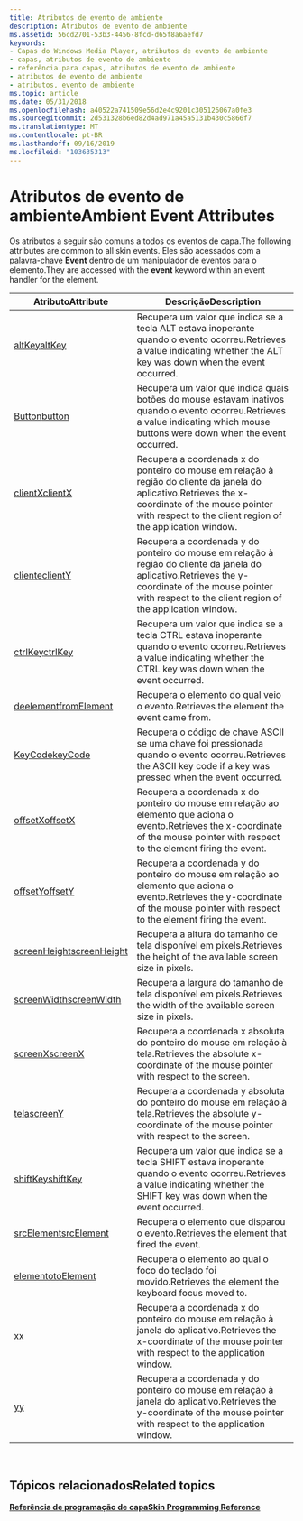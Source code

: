 ```yaml
---
title: Atributos de evento de ambiente
description: Atributos de evento de ambiente
ms.assetid: 56cd2701-53b3-4456-8fcd-d65f8a6aefd7
keywords:
- Capas do Windows Media Player, atributos de evento de ambiente
- capas, atributos de evento de ambiente
- referência para capas, atributos de evento de ambiente
- atributos de evento de ambiente
- atributos, evento de ambiente
ms.topic: article
ms.date: 05/31/2018
ms.openlocfilehash: a40522a741509e56d2e4c9201c305126067a0fe3
ms.sourcegitcommit: 2d531328b6ed82d4ad971a45a5131b430c5866f7
ms.translationtype: MT
ms.contentlocale: pt-BR
ms.lasthandoff: 09/16/2019
ms.locfileid: "103635313"
---
```

# <a name="ambient-event-attributes"></a><span data-ttu-id="a7cc0-108">Atributos de evento de ambiente</span><span class="sxs-lookup"><span data-stu-id="a7cc0-108">Ambient Event Attributes</span></span>

<span data-ttu-id="a7cc0-109">Os atributos a seguir são comuns a todos os eventos de capa.</span><span class="sxs-lookup"><span data-stu-id="a7cc0-109">The following attributes are common to all skin events.</span></span> <span data-ttu-id="a7cc0-110">Eles são acessados com a palavra-chave **Event** dentro de um manipulador de eventos para o elemento.</span><span class="sxs-lookup"><span data-stu-id="a7cc0-110">They are accessed with the **event** keyword within an event handler for the element.</span></span>



| <span data-ttu-id="a7cc0-111">Atributo</span><span class="sxs-lookup"><span data-stu-id="a7cc0-111">Attribute</span></span>                              | <span data-ttu-id="a7cc0-112">Descrição</span><span class="sxs-lookup"><span data-stu-id="a7cc0-112">Description</span></span>                                                                                                  |
|----------------------------------------|--------------------------------------------------------------------------------------------------------------|
| [<span data-ttu-id="a7cc0-113">altKey</span><span class="sxs-lookup"><span data-stu-id="a7cc0-113">altKey</span></span>](event-altkey.md)             | <span data-ttu-id="a7cc0-114">Recupera um valor que indica se a tecla ALT estava inoperante quando o evento ocorreu.</span><span class="sxs-lookup"><span data-stu-id="a7cc0-114">Retrieves a value indicating whether the ALT key was down when the event occurred.</span></span>                           |
| [<span data-ttu-id="a7cc0-115">Button</span><span class="sxs-lookup"><span data-stu-id="a7cc0-115">button</span></span>](event-button.md)             | <span data-ttu-id="a7cc0-116">Recupera um valor que indica quais botões do mouse estavam inativos quando o evento ocorreu.</span><span class="sxs-lookup"><span data-stu-id="a7cc0-116">Retrieves a value indicating which mouse buttons were down when the event occurred.</span></span>                          |
| [<span data-ttu-id="a7cc0-117">clientX</span><span class="sxs-lookup"><span data-stu-id="a7cc0-117">clientX</span></span>](event-clientx.md)           | <span data-ttu-id="a7cc0-118">Recupera a coordenada x do ponteiro do mouse em relação à região do cliente da janela do aplicativo.</span><span class="sxs-lookup"><span data-stu-id="a7cc0-118">Retrieves the x-coordinate of the mouse pointer with respect to the client region of the application window.</span></span> |
| [<span data-ttu-id="a7cc0-119">cliente</span><span class="sxs-lookup"><span data-stu-id="a7cc0-119">clientY</span></span>](event-clienty.md)           | <span data-ttu-id="a7cc0-120">Recupera a coordenada y do ponteiro do mouse em relação à região do cliente da janela do aplicativo.</span><span class="sxs-lookup"><span data-stu-id="a7cc0-120">Retrieves the y-coordinate of the mouse pointer with respect to the client region of the application window.</span></span> |
| [<span data-ttu-id="a7cc0-121">ctrlKey</span><span class="sxs-lookup"><span data-stu-id="a7cc0-121">ctrlKey</span></span>](event-ctrlkey.md)           | <span data-ttu-id="a7cc0-122">Recupera um valor que indica se a tecla CTRL estava inoperante quando o evento ocorreu.</span><span class="sxs-lookup"><span data-stu-id="a7cc0-122">Retrieves a value indicating whether the CTRL key was down when the event occurred.</span></span>                          |
| [<span data-ttu-id="a7cc0-123">deelement</span><span class="sxs-lookup"><span data-stu-id="a7cc0-123">fromElement</span></span>](event-fromelement.md)   | <span data-ttu-id="a7cc0-124">Recupera o elemento do qual veio o evento.</span><span class="sxs-lookup"><span data-stu-id="a7cc0-124">Retrieves the element the event came from.</span></span>                                                                   |
| [<span data-ttu-id="a7cc0-125">KeyCode</span><span class="sxs-lookup"><span data-stu-id="a7cc0-125">keyCode</span></span>](event-keycode.md)           | <span data-ttu-id="a7cc0-126">Recupera o código de chave ASCII se uma chave foi pressionada quando o evento ocorreu.</span><span class="sxs-lookup"><span data-stu-id="a7cc0-126">Retrieves the ASCII key code if a key was pressed when the event occurred.</span></span>                                   |
| [<span data-ttu-id="a7cc0-127">offsetX</span><span class="sxs-lookup"><span data-stu-id="a7cc0-127">offsetX</span></span>](event-offsetx.md)           | <span data-ttu-id="a7cc0-128">Recupera a coordenada x do ponteiro do mouse em relação ao elemento que aciona o evento.</span><span class="sxs-lookup"><span data-stu-id="a7cc0-128">Retrieves the x-coordinate of the mouse pointer with respect to the element firing the event.</span></span>                |
| [<span data-ttu-id="a7cc0-129">offsetY</span><span class="sxs-lookup"><span data-stu-id="a7cc0-129">offsetY</span></span>](event-offsety.md)           | <span data-ttu-id="a7cc0-130">Recupera a coordenada y do ponteiro do mouse em relação ao elemento que aciona o evento.</span><span class="sxs-lookup"><span data-stu-id="a7cc0-130">Retrieves the y-coordinate of the mouse pointer with respect to the element firing the event.</span></span>                |
| [<span data-ttu-id="a7cc0-131">screenHeight</span><span class="sxs-lookup"><span data-stu-id="a7cc0-131">screenHeight</span></span>](event-screenheight.md) | <span data-ttu-id="a7cc0-132">Recupera a altura do tamanho de tela disponível em pixels.</span><span class="sxs-lookup"><span data-stu-id="a7cc0-132">Retrieves the height of the available screen size in pixels.</span></span>                                                 |
| [<span data-ttu-id="a7cc0-133">screenWidth</span><span class="sxs-lookup"><span data-stu-id="a7cc0-133">screenWidth</span></span>](event-screenwidth.md)   | <span data-ttu-id="a7cc0-134">Recupera a largura do tamanho de tela disponível em pixels.</span><span class="sxs-lookup"><span data-stu-id="a7cc0-134">Retrieves the width of the available screen size in pixels.</span></span>                                                  |
| [<span data-ttu-id="a7cc0-135">screenX</span><span class="sxs-lookup"><span data-stu-id="a7cc0-135">screenX</span></span>](event-screenx.md)           | <span data-ttu-id="a7cc0-136">Recupera a coordenada x absoluta do ponteiro do mouse em relação à tela.</span><span class="sxs-lookup"><span data-stu-id="a7cc0-136">Retrieves the absolute x-coordinate of the mouse pointer with respect to the screen.</span></span>                         |
| [<span data-ttu-id="a7cc0-137">tela</span><span class="sxs-lookup"><span data-stu-id="a7cc0-137">screenY</span></span>](event-screeny.md)           | <span data-ttu-id="a7cc0-138">Recupera a coordenada y absoluta do ponteiro do mouse em relação à tela.</span><span class="sxs-lookup"><span data-stu-id="a7cc0-138">Retrieves the absolute y-coordinate of the mouse pointer with respect to the screen.</span></span>                         |
| [<span data-ttu-id="a7cc0-139">shiftKey</span><span class="sxs-lookup"><span data-stu-id="a7cc0-139">shiftKey</span></span>](event-shiftkey.md)         | <span data-ttu-id="a7cc0-140">Recupera um valor que indica se a tecla SHIFT estava inoperante quando o evento ocorreu.</span><span class="sxs-lookup"><span data-stu-id="a7cc0-140">Retrieves a value indicating whether the SHIFT key was down when the event occurred.</span></span>                         |
| [<span data-ttu-id="a7cc0-141">srcElement</span><span class="sxs-lookup"><span data-stu-id="a7cc0-141">srcElement</span></span>](event-srcelement.md)     | <span data-ttu-id="a7cc0-142">Recupera o elemento que disparou o evento.</span><span class="sxs-lookup"><span data-stu-id="a7cc0-142">Retrieves the element that fired the event.</span></span>                                                                  |
| [<span data-ttu-id="a7cc0-143">elemento</span><span class="sxs-lookup"><span data-stu-id="a7cc0-143">toElement</span></span>](event-toelement.md)       | <span data-ttu-id="a7cc0-144">Recupera o elemento ao qual o foco do teclado foi movido.</span><span class="sxs-lookup"><span data-stu-id="a7cc0-144">Retrieves the element the keyboard focus moved to.</span></span>                                                           |
| [<span data-ttu-id="a7cc0-145">x</span><span class="sxs-lookup"><span data-stu-id="a7cc0-145">x</span></span>](event-x.md)                       | <span data-ttu-id="a7cc0-146">Recupera a coordenada x do ponteiro do mouse em relação à janela do aplicativo.</span><span class="sxs-lookup"><span data-stu-id="a7cc0-146">Retrieves the x-coordinate of the mouse pointer with respect to the application window.</span></span>                      |
| [<span data-ttu-id="a7cc0-147">y</span><span class="sxs-lookup"><span data-stu-id="a7cc0-147">y</span></span>](event-y.md)                       | <span data-ttu-id="a7cc0-148">Recupera a coordenada y do ponteiro do mouse em relação à janela do aplicativo.</span><span class="sxs-lookup"><span data-stu-id="a7cc0-148">Retrieves the y-coordinate of the mouse pointer with respect to the application window.</span></span>                      |



 

## <a name="related-topics"></a><span data-ttu-id="a7cc0-149">Tópicos relacionados</span><span class="sxs-lookup"><span data-stu-id="a7cc0-149">Related topics</span></span>

<dl> <dt>

[<span data-ttu-id="a7cc0-150">**Referência de programação de capa**</span><span class="sxs-lookup"><span data-stu-id="a7cc0-150">**Skin Programming Reference**</span></span>](skin-programming-reference.md)
</dt> </dl>

 

 




